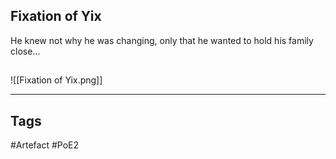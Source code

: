 ## Fixation of Yix
He knew not why he was changing, only
that he wanted to hold his family close...
##
![[Fixation of Yix.png]]

---
## Tags
#Artefact
#PoE2